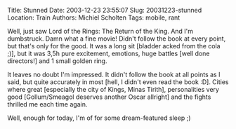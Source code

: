 Title: Stunned
Date: 2003-12-23 23:55:07
Slug: 20031223-stunned
Location: Train
Authors: Michiel Scholten
Tags: mobile, rant

<p>Well, just saw Lord of the Rings: The Return of the King. And I'm dumbstruck. Damn what a fine movie! Didn't follow the book at every point, but that's only for the good. It was a long sit [bladder acked from the cola ;)], but it was 3,5h pure excitement, emotions, huge battles [well done directors!] and 1 small golden ring.</p>
<p>It leaves no doubt I'm impressed. It didn't follow the book at all points as I said, but quite accurately in most [hell, I didn't even read the book :D]. Cities where great [especially the city of Kings, Minas Tirith], personalities very good [Gollum/Smeagol deserves another Oscar allright] and the fights thrilled me each time again.</p>
<p>Well, enough for today, I'm of for some dream-featured sleep ;)</p>
